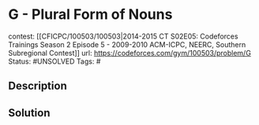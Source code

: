 # G - Plural Form of Nouns

contest: [[CFICPC/100503/100503|2014-2015 CT S02E05: Codeforces Trainings Season 2 Episode 5 - 2009-2010 ACM-ICPC, NEERC, Southern Subregional Contest]]
url: https://codeforces.com/gym/100503/problem/G
Status: #UNSOLVED
Tags: #

## Description

## Solution

